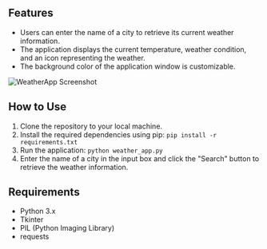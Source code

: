 ## Features

- Users can enter the name of a city to retrieve its current weather information.
- The application displays the current temperature, weather condition, and an icon representing the weather.
- The background color of the application window is customizable.

![WeatherApp Screenshot](WeatherApp/wApp.PNG)

## How to Use

1. Clone the repository to your local machine.
2. Install the required dependencies using pip: `pip install -r requirements.txt`
3. Run the application: `python weather_app.py`
4. Enter the name of a city in the input box and click the "Search" button to retrieve the weather information.

## Requirements

- Python 3.x
- Tkinter
- PIL (Python Imaging Library)
- requests
